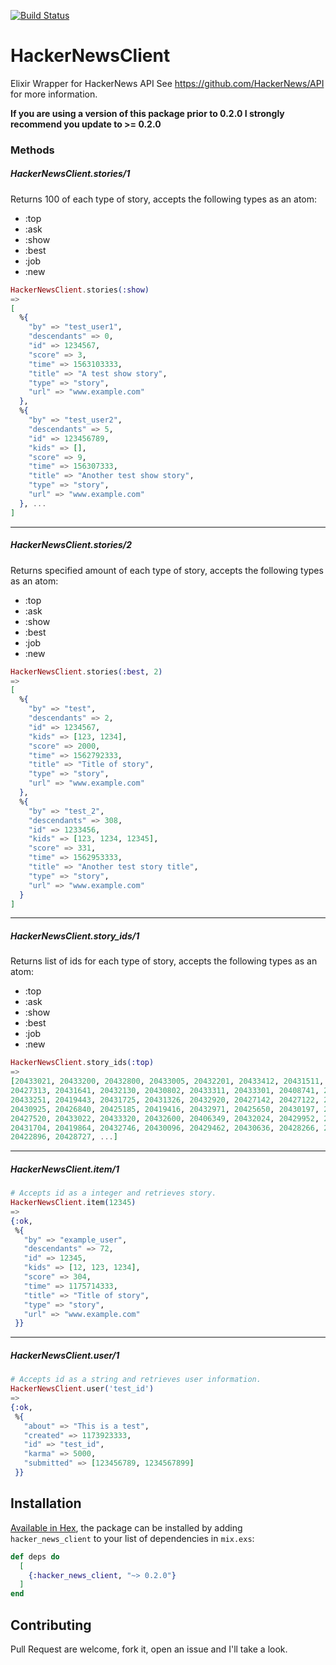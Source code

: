[![Build Status](https://travis-ci.com/nevadajames/elixir_hacker_news.svg?branch=master)](https://travis-ci.com/nevadajames/elixir_hacker_news)

# HackerNewsClient
Elixir Wrapper for HackerNews API
See https://github.com/HackerNews/API for more information.

**If you are using a version of this package prior to 0.2.0 I strongly recommend you update to >= 0.2.0**

### Methods
##### HackerNewsClient.stories/1
Returns 100 of each type of story, accepts the following types as an atom:
 - :top
 - :ask
 - :show
 - :best
 - :job
 - :new
```elixir
HackerNewsClient.stories(:show)
=>
[
  %{
    "by" => "test_user1",
    "descendants" => 0,
    "id" => 1234567,
    "score" => 3,
    "time" => 1563103333,
    "title" => "A test show story",
    "type" => "story",
    "url" => "www.example.com"
  },
  %{
    "by" => "test_user2",
    "descendants" => 5,
    "id" => 123456789,
    "kids" => [],
    "score" => 9,
    "time" => 156307333,
    "title" => "Another test show story",
    "type" => "story",
    "url" => "www.example.com"
  }, ...
]
```

--------

##### HackerNewsClient.stories/2
Returns specified amount of each type of story, accepts the following types as an atom:
 - :top
 - :ask
 - :show
 - :best
 - :job
 - :new
```elixir
HackerNewsClient.stories(:best, 2)
=>
[
  %{
    "by" => "test",
    "descendants" => 2,
    "id" => 1234567,
    "kids" => [123, 1234],
    "score" => 2000,
    "time" => 1562792333,
    "title" => "Title of story",
    "type" => "story",
    "url" => "www.example.com"
  },
  %{
    "by" => "test_2",
    "descendants" => 308,
    "id" => 1233456,
    "kids" => [123, 1234, 12345],
    "score" => 331,
    "time" => 1562953333,
    "title" => "Another test story title",
    "type" => "story",
    "url" => "www.example.com"
  }
]
```

--------

##### HackerNewsClient.story_ids/1
Returns list of ids for each type of story, accepts the following types as an atom:
 - :top
 - :ask
 - :show
 - :best
 - :job
 - :new
 
```elixir
HackerNewsClient.story_ids(:top)
=>
[20433021, 20433200, 20432800, 20433005, 20432201, 20433412, 20431511, 20433300,
20427313, 20431641, 20432130, 20430802, 20433311, 20433301, 20408741, 20433274,
20433251, 20419443, 20431725, 20431326, 20432920, 20427142, 20427122, 20428404,
20430925, 20426840, 20425185, 20419416, 20432971, 20425650, 20430197, 20431469,
20427520, 20433022, 20433320, 20432600, 20406349, 20432024, 20429952, 20418566,
20431704, 20419864, 20432746, 20430096, 20429462, 20430636, 20428266, 20420992,
20422896, 20428727, ...]

```
--------

##### HackerNewsClient.item/1
```elixir
# Accepts id as a integer and retrieves story.
HackerNewsClient.item(12345)
=>
{:ok,
 %{
   "by" => "example_user",
   "descendants" => 72,
   "id" => 12345,
   "kids" => [12, 123, 1234],
   "score" => 304,
   "time" => 1175714333,
   "title" => "Title of story",
   "type" => "story",
   "url" => "www.example.com"
 }}

```

--------

##### HackerNewsClient.user/1

```elixir
# Accepts id as a string and retrieves user information.
HackerNewsClient.user('test_id')
=>
{:ok,
 %{
   "about" => "This is a test",
   "created" => 1173923333,
   "id" => "test_id",
   "karma" => 5000,
   "submitted" => [123456789, 1234567899]
 }}

```


## Installation

[Available in Hex](https://hex.pm/docs/publish), the package can be installed
by adding `hacker_news_client` to your list of dependencies in `mix.exs`:

```elixir
def deps do
  [
    {:hacker_news_client, "~> 0.2.0"}
  ]
end
```

## Contributing
Pull Request are welcome, fork it, open an issue and I'll take a look.